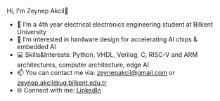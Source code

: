 Hi, I'm Zeynep Akcil👋
- 🔭 I’m a 4th year electrical electronics engineering student at Bilkent University
- 🌱 I’m interested in hardware design for accelerating AI chips & embedded AI
- 💻 Skills&Interests: Python, VHDL, Verilog, C, RISC-V and ARM architectures, computer architecture, edge AI  
- 📫 You can contact me via: zeynepakcil@gmail.com or zeynep.akcil@ug.bilkent.edu.tr
- 🌐 Connect with me: [LinkedIn](https://www.linkedin.com/in/zeynepakcil/)
